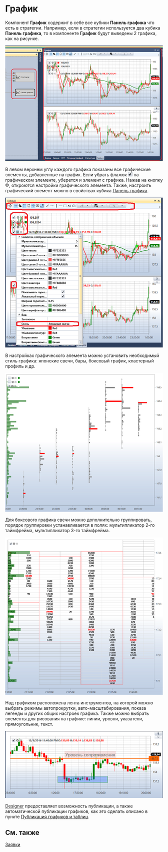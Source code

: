 # График

Компонент **График** содержит в себе все кубики **Панель графика** что есть в стратегии. Например, если в стратегии используется два кубика **Панель графика**, то в компоненте **График** будут выведены 2 графика, как на рисунке.

![Designer Panel graphics 04](../images/Designer_Panel_graphics_04.png)

В левом верхнем углу каждого графика показаны все графические элементы, добавленные на график. Если убрать флажок ![Designer Schedule 00](../images/Designer_Schedule_00.png) на графическом элементе, уберется и элемент с графика. Нажав на кнопку ![Designer Schedule 01](../images/Designer_Schedule_01.png), откроются настройки графического элемента. Также, настроить графический элемент можно в свойствах кубика [Панель графика](Designer_Panel_graphics.md).

![Designer Schedule 02](../images/Designer_Schedule_02.png)

В настройках графического элемента можно установить необходимый стиль графика: японские свечи, бары, боксовый график, кластерный профиль и др.

![Designer Schedule 04](../images/Designer_Schedule_04.png)

Для боксового графика свечи можно дополнительно группировать, порядок группировки устанавливается в полях: мультипликатор 2\-го таймфрейма, мультипликатор 3\-го таймфрейма.

![Designer Schedule 05](../images/Designer_Schedule_05.png)

Над графиком расположена лента инструментов, на которой можно выбрать режимы автопрокрутки, авто\-масштабирования, показа легенды и других общих настроек графика. Также можно выбрать элементы для рисования на графике: линии, уровни, указатели, прямоугольник, текст.

![Designer Schedule 03](../images/Designer_Schedule_03.png)

[Designer](Designer.md) предоставляет возможность публикации, а также автоматической публикации графиков, как это сделать описано в пункте [Публикация графиков и таблиц](Designer_publish.md). 

## См. также

[Заявки](Designer_Orders.md)

